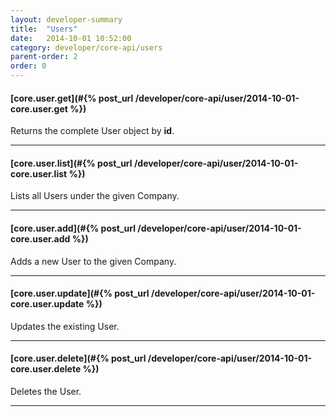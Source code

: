 ```yaml
---
layout: developer-summary
title:  "Users"
date:   2014-10-01 10:52:00
category: developer/core-api/users
parent-order: 2
order: 0
---
```


#### [core.user.get](#{% post_url /developer/core-api/user/2014-10-01-core.user.get %})

Returns the complete User object by **id**.

***

#### [core.user.list](#{% post_url /developer/core-api/user/2014-10-01-core.user.list %})

Lists all Users under the given Company.

***

#### [core.user.add](#{% post_url /developer/core-api/user/2014-10-01-core.user.add %})

Adds a new User to the given Company.

***

#### [core.user.update](#{% post_url /developer/core-api/user/2014-10-01-core.user.update %})

Updates the existing User.

***

#### [core.user.delete](#{% post_url /developer/core-api/user/2014-10-01-core.user.delete %})

Deletes the User.

***